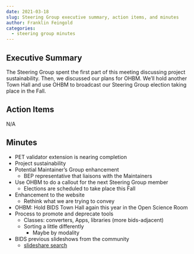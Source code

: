 ```yaml
---
date: 2021-03-18
slug: Steering Group executive summary, action items, and minutes
author: Franklin Feingold
categories:
  - steering group minutes
---
```





<!-- more -->


## Executive Summary

The Steering Group spent the first part of this meeting discussing project sustainability. Then, we discussed our plans for OHBM. We’ll hold another Town Hall and use OHBM to broadcast our Steering Group election taking place in the Fall.

## Action Items

N/A

## Minutes

- PET validator extension is nearing completion
- Project sustainability
- Potential Maintainer’s Group enhancement
  - BEP representative that liaisons with the Maintainers
- Use OHBM to do a callout for the next Steering Group member
  - Elections are scheduled to take place this Fall
- Enhancement to the website
  - Rethink what we are trying to convey
- OHBM: Hold BIDS Town Hall again this year in the Open Science Room
- Process to promote and deprecate tools
  - Classes: converters, Apps, libraries (more bids-adjacent)
  - Sorting a little differently
    - Maybe by modality
- BIDS previous slideshows from the community
  - [slideshare search](https://www.slideshare.net/search/slideshow?searchfrom=header&q=bids+neuroimaging&ud=any&ft=all&lang=**&sort=)
